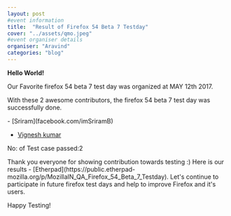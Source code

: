 ```yaml
---
layout: post
#event information
title:  "Result of Firefox 54 Beta 7 Testday"
cover: "../assets/qmo.jpeg"
#event organiser details
organiser: "Aravind"
categories: "blog"
---
```

**Hello World!**
<p>Our Favorite firefox 54 beta 7 test day was organized at MAY 12th 2017.</p>
<p>With these 2 awesome contributors, the firefox 54 beta 7 test day was successfully done.</p>
- [Sriram](facebook.com/imSriramB)

- [Vignesh kumar](facebook.com/vijayvignesh82)
<p>No: of Test case passed:2 </p>
Thank you everyone for showing contribution towards testing :)
Here is our results - [Etherpad](https://public.etherpad-mozilla.org/p/MozillaIN_QA_Firefox_54_Beta_7_Testday). Let's continue to participate in future firefox test days and help to improve Firefox and it's users.
<p>Happy Testing!</p>
